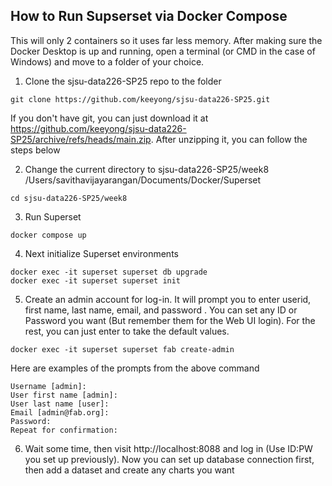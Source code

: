 ## How to Run Supserset via Docker Compose

This will only 2 containers so it uses far less memory. After making sure the Docker Desktop is up and running, open a terminal (or CMD in the case of Windows) and move to a folder of your choice.

1. Clone the sjsu-data226-SP25 repo to the folder
```
git clone https://github.com/keeyong/sjsu-data226-SP25.git
```
If you don't have git, you can just download it at https://github.com/keeyong/sjsu-data226-SP25/archive/refs/heads/main.zip. After unzipping it, you can follow the steps below

2. Change the current directory to sjsu-data226-SP25/week8
/Users/savithavijayarangan/Documents/Docker/Superset 
```
cd sjsu-data226-SP25/week8
```

3. Run Superset
```
docker compose up
```

4. Next initialize Superset environments
```
docker exec -it superset superset db upgrade
docker exec -it superset superset init
```

5. Create an admin account for log-in. It will prompt you to enter userid, first name, last name, email, and password . You can set any ID or Password you want (But remember them for the Web UI login). For the rest, you can just enter to take the default values.
```
docker exec -it superset superset fab create-admin
```
Here are examples of the prompts from the above command
```
Username [admin]: 
User first name [admin]: 
User last name [user]: 
Email [admin@fab.org]: 
Password: 
Repeat for confirmation:
```

6. Wait some time, then visit http://localhost:8088 and log in (Use ID:PW you set up previously). Now you can set up database connection first, then add a dataset and create any charts you want
